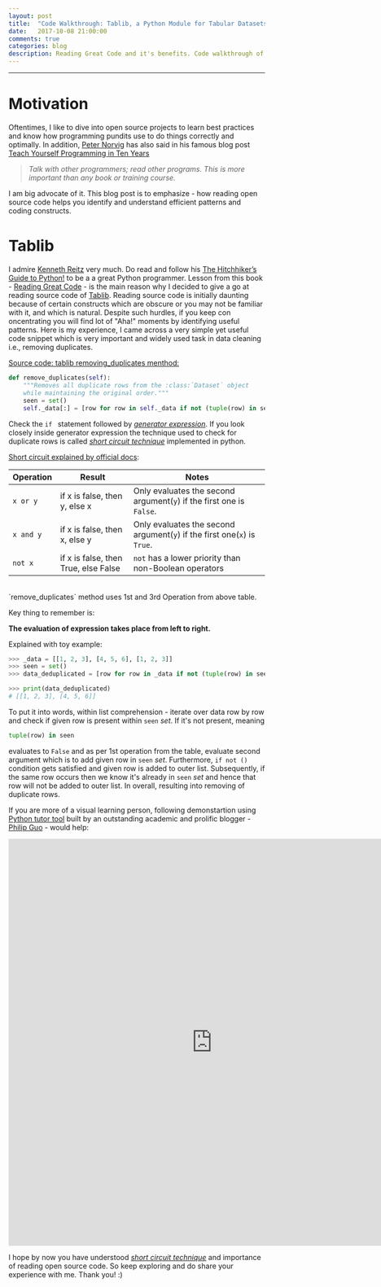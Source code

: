 ```yaml
---
layout: post
title:  "Code Walkthrough: Tablib, a Python Module for Tabular Datasets"
date:   2017-10-08 21:00:00
comments: true
categories: blog
description: Reading Great Code and it's benefits. Code walkthrough of tablib python module by Nipun Sadvilkar
---
```

<hr>

<h1 style="font-size: 30px;">Motivation</h1>

Oftentimes, I like to dive into open source projects to learn best practices and know how programming pundits use to do things correctly and optimally. In addition, [Peter Norvig](https://en.wikipedia.org/wiki/Peter_Norvig) has also said in his famous blog post [Teach Yourself Programming in Ten Years](http://norvig.com/21-days.html)

> *Talk with other programmers; read other programs. This is more important than any book or training course.*

I am big advocate of it. This blog post is to emphasize - how reading open source code helps you identify and understand efficient patterns and coding constructs.

<h1 style="font-size: 30px;">Tablib</h1>

I admire [Kenneth Reitz](https://github.com/kennethreitz) very much. Do read and follow his [The Hitchhiker’s Guide to Python!](https://docs.python-guide.org) to be a a great Python programmer. Lesson from this book - [Reading Great Code](https://docs.python-guide.org/writing/reading/?highlight=tablib#reading-great-code) - is the main reason why I decided to give a go at reading source code of [Tablib](https://github.com/kennethreitz/tablib). Reading source code is initially daunting because of certain constructs which are obscure or you may not be familiar with it, and which is natural. Despite such hurdles, if you keep con oncentrating you will find lot of "Aha!" moments by identifying useful patterns. Here is my experience, I came across a very simple yet useful code snippet which is very important and widely used task in data cleaning i.e., removing duplicates.

[Source code: tablib removing_duplicates menthod:](http://docs.python-tablib.org/en/master/_modules/tablib/core/#Dataset.remove_duplicates)

```python
def remove_duplicates(self):
    """Removes all duplicate rows from the :class:`Dataset` object
    while maintaining the original order."""
    seen = set()
    self._data[:] = [row for row in self._data if not (tuple(row) in seen or seen.add(tuple(row)))]
```

Check the `if ` statement followed by [_generator expression_](https://dbader.org/blog/python-generator-expressions). If you look closely inside generator expression the technique used to check for duplicate rows is called [_short circuit technique_](https://www.geeksforgeeks.org/short-circuiting-techniques-python/) implemented in python.


[Short circuit explained by official docs](https://docs.python.org/2/library/stdtypes.html#boolean-operations-and-or-not):

|Operation|Result|Notes|
|---|---|---|
|`x or y` |if x is false, then y, else x| Only evaluates the second argument(`y`) if the first one is `False`.|
|`x and y`|if x is false, then x, else y| Only evaluates the second argument(`y`) if the first one(`x`) is `True`.|
|`not x`|if x is false, then True, else False|`not` has a lower priority than non-Boolean operators|

<br>
`remove_duplicates` method uses 1st and 3rd Operation from above table.

Key thing to remember is:

**The evaluation of expression takes place from left to right.**

Explained with toy example:
```python
>>> _data = [[1, 2, 3], [4, 5, 6], [1, 2, 3]]
>>> seen = set()
>>> data_deduplicated = [row for row in _data if not (tuple(row) in seen or seen.add(tuple(row)))]

>>> print(data_deduplicated)
# [[1, 2, 3], [4, 5, 6]]
```

To put it into words, within list comprehension - iterate over data row by row and check if given row is present within `seen` _set_. If it's not present, meaning
```python
tuple(row) in seen
```
evaluates to `False` and as per 1st operation from the table, evaluate second argument which is to add given row in `seen` _set_. Furthermore, `if not ()` condition gets satisfied and given row is added to outer list. Subsequently, if the same row occurs then we know it's already in `seen` _set_ and hence that row will not be added to outer list. In overall, resulting into removing of duplicate rows.

If you are more of a visual learning person, following demonstartion using [Python tutor tool](http://pythontutor.com/) built by an outstanding academic and prolific blogger - [Philip Guo](http://pgbovine.net) - would help:

<iframe width="800" height="800" frameborder="0" src="http://pythontutor.com/iframe-embed.html#code=_data%20%3D%20%5B%5B1,2,3%5D,%20%5B4,5,6%5D,%20%5B1,2,3%5D%5D%0Aseen%20%3D%20set%28%29%0Adata_deduplicated%20%3D%20%5Brow%20for%20row%20in%20_data%20if%20not%20%28tuple%28row%29%20in%20seen%20or%20seen.add%28tuple%28row%29%29%29%5D&codeDivHeight=400&codeDivWidth=350&cumulative=false&curInstr=6&heapPrimitives=nevernest&origin=opt-frontend.js&py=2&rawInputLstJSON=%5B%5D&textReferences=false"> </iframe>

I hope by now you have understood [_short circuit technique_](https://www.geeksforgeeks.org/short-circuiting-techniques-python/) and importance of reading open source code. So keep exploring and do share your experience with me. Thank you! :)
